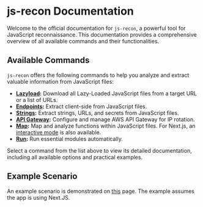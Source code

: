 # js-recon Documentation

Welcome to the official documentation for `js-recon`, a powerful tool for JavaScript reconnaissance. This documentation provides a comprehensive overview of all available commands and their functionalities.

## Available Commands

`js-recon` offers the following commands to help you analyze and extract valuable information from JavaScript files:

- **[Lazyload](./lazyload.md):** Download all Lazy-Loaded JavaScript files from a target URL or a list of URLs.
- **[Endpoints](./endpoints.md):** Extract client-side from JavaScript files.
- **[Strings](./strings.md):** Extract strings, URLs, and secrets from JavaScript files.
- **[API Gateway](./api-gateway.md):** Configure and manage AWS API Gateway for IP rotation.
- **[Map](./map.md):** Map and analyze functions within JavaScript files. For Next.js, an [interactive mode](./interactive-mode.md) is also available.
- **[Run](./run.md):** Run essential modules automatically.

Select a command from the list above to view its detailed documentation, including all available options and practical examples.

## Example Scenario
An example scenario is demonstrated on [this](./example-scenario.md) page. The example assumes the app is using Next.JS.